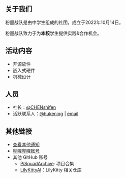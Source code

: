 ## 关于我们
粉墨战队是由中学生组成的社团，成立于2022年10月14日。

粉墨战队致力于为**本校**学生提供实践&合作机会。

## 活动内容
- 开源软件
- 嵌入式硬件
- 机械设计
  
## 人员
- 社长：[@CHENshifen](https://github.com/CHENshifen)
- 活跃联系人：[@hukening](https://github.com/tokyo469) | [email](mailto:kening.hu@qq.com)

## 其他链接
- [查看其他通知](https://github.com/ThePiSquad/.github/discussions/categories/announcements)
- [哔哩哔哩账号](https://space.bilibili.com/3461568968788625)
- 其他 GitHub 账号
  - [PiSquadArchive](https://github.com/PiSquadArchive): 项目合集
  - [LilyKittyAI](https://github.com/LilyKittyAI)：LilyKitty 相关仓库

